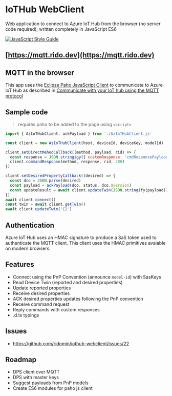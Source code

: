 # IoTHub WebClient

Web application to connect to Azure IoT Hub from the browser (no server code required), written completely in JavaScript ES6

[![JavaScript Style Guide](https://cdn.rawgit.com/standard/standard/master/badge.svg)](https://github.com/standard/standard)

## [https://mqtt.rido.dev](https://mqtt.rido.dev)

## MQTT in the browser

This app uses the [Eclipse Paho JavaScript Client](https://www.eclipse.org/paho/clients/js/) to communicate to Azure IoT Hub as described in [Communicate with your IoT hub using the MQTT protocol](https://docs.microsoft.com/azure/iot-hub/iot-hub-mqtt-support)

## Sample code

> requires paho to be added to the page using `<script>`

```js
import { AzIoTHubClient, ackPayload } from './AzIoTHubClient.js'

const client = new AzIoTHubClient(host, deviceId, deviceKey, modelId)

client.setDirectMehodCallback((method, payload, rid) => {
  const response = JSON.stringigy({ customResponse: 'cmdResponsePayload' })
  client.commandResponse(method, response, rid, 200)
})

client.setDesiredPropertyCallback((desired) => {
  const dco = JSON.parse(desired)
  const payload = ackPayload(dco, status, dco.$version)
  const updateResult = await client.updateTwin(JSON.stringify(payload))
})
await client.connect()
const twin = await client.getTwin()
await client.updateTwin('{}')
```

## Authentication

Azure IoT Hub uses an HMAC signature to produce a SaS token used to authenticate the MQTT client. This client uses the HMAC primitives avaiable on modern browsers.

## Features

- Connect using the PnP Convention (announce `model-id`) with SasKeys
- Read Device Twin (reported and desired properties)
- Update reported properties
- Receive desired properties
- ACK desired properties updates following the PnP convention
- Receive command request
- Reply commands with custom responses
- .d.ts typings

## Issues

- https://github.com/ridomin/iothub-webclient/issues/22

## Roadmap

- DPS client over MQTT
- DPS with master keys
- Suggest payloads from PnP models
- Create ES6 modules for paho js client
